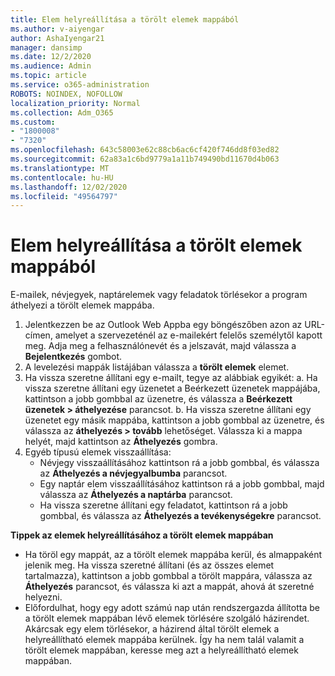 ```yaml
---
title: Elem helyreállítása a törölt elemek mappából
ms.author: v-aiyengar
author: AshaIyengar21
manager: dansimp
ms.date: 12/2/2020
ms.audience: Admin
ms.topic: article
ms.service: o365-administration
ROBOTS: NOINDEX, NOFOLLOW
localization_priority: Normal
ms.collection: Adm_O365
ms.custom:
- "1800008"
- "7320"
ms.openlocfilehash: 643c58003e62c88cb6ac6cf420f746dd8f03ed82
ms.sourcegitcommit: 62a83a1c6bd9779a1a11b749490bd11670d4b063
ms.translationtype: MT
ms.contentlocale: hu-HU
ms.lasthandoff: 12/02/2020
ms.locfileid: "49564797"
---
```

# <a name="recover-an-item-from-your-deleted-items-folder"></a>Elem helyreállítása a törölt elemek mappából

E-mailek, névjegyek, naptárelemek vagy feladatok törlésekor a program áthelyezi a törölt elemek mappába.

1. Jelentkezzen be az Outlook Web Appba egy böngészőben azon az URL-címen, amelyet a szervezeténél az e-mailekért felelős személytől kapott meg. Adja meg a felhasználónevét és a jelszavát, majd válassza a **Bejelentkezés** gombot.
1. A levelezési mappák listájában válassza a **törölt elemek** elemet.
1. Ha vissza szeretne állítani egy e-mailt, tegye az alábbiak egyikét: a. Ha vissza szeretne állítani egy üzenetet a Beérkezett üzenetek mappájába, kattintson a jobb gombbal az üzenetre, és válassza a **Beérkezett üzenetek > áthelyezése** parancsot.
    b. Ha vissza szeretne állítani egy üzenetet egy másik mappába, kattintson a jobb gombbal az üzenetre, és válassza az **áthelyezés > tovább** lehetőséget. Válassza ki a mappa helyét, majd kattintson az **Áthelyezés** gombra.
4. Egyéb típusú elemek visszaállítása:
    - Névjegy visszaállításához kattintson rá a jobb gombbal, és válassza az **Áthelyezés a névjegyalbumba** parancsot.
    - Egy naptár elem visszaállításához kattintson rá a jobb gombbal, majd válassza az **Áthelyezés a naptárba** parancsot.
    - Ha vissza szeretne állítani egy feladatot, kattintson rá a jobb gombbal, és válassza az **Áthelyezés a tevékenységekre** parancsot.

**Tippek az elemek helyreállításához a törölt elemek mappában**

- Ha töröl egy mappát, az a törölt elemek mappába kerül, és almappaként jelenik meg. Ha vissza szeretné állítani (és az összes elemet tartalmazza), kattintson a jobb gombbal a törölt mappára, válassza az **Áthelyezés** parancsot, és válassza ki azt a mappát, ahová át szeretné helyezni.
- Előfordulhat, hogy egy adott számú nap után rendszergazda állította be a törölt elemek mappában lévő elemek törlésére szolgáló házirendet. Akárcsak egy elem törlésekor, a házirend által törölt elemek a helyreállítható elemek mappába kerülnek. Így ha nem talál valamit a törölt elemek mappában, keresse meg azt a helyreállítható elemek mappában.
